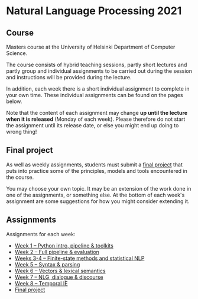 # Natural Language Processing 2021

## Course

Masters course at the University of Helsinki
Department of Computer Science.

The course consists of hybrid teaching sessions, partly
short lectures and partly group and individual assignments
to be carried out during the session and instructions
will be provided during the lecture.

In addition, each week there is a short individual assignment
to complete in your own time. These individual assignments
can be found on the pages below.

Note that the content of each assignment may change
**up until the lecture when it is released** (Monday of each week).
Please therefore do not start the assignment until its
release date, or else you might end up doing to wrong thing!

## Final project

As well as weekly assignments, students must submit a
[final project](final_project/)
that puts into practice some of the principles,
models and tools encountered in the course.

You may choose your own topic. It may be an extension of
the work done in one of the assignments, or something else.
At the bottom of each week's assignment are some suggestions
for how you might consider extending it.

## Assignments

Assignments for each week:
 - [Week 1 – Python intro, pipeline & toolkits](week1/)
 - [Week 2 – Full pipeline & evaluation](week2/)
 - [Weeks 3-4 – Finite-state methods and statistical NLP](week34/)
 - [Week 5 – Syntax & parsing](week5/)
 - [Week 6 – Vectors & lexical semantics](week6/)
 - [Week 7 – NLG, dialogue & discourse](week7/)
 - [Week 8 – Temporal IE](week8/)
 - [Final project](final_project/)
